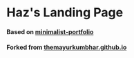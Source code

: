# Haz's Landing Page

#### Based on [minimalist-portfolio](https://github.com/giotsere/minimalist-portfolio)
#### Forked from [themayurkumbhar.github.io](https://github.com/themayurkumbhar/themayurkumbhar.github.io)
